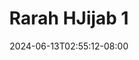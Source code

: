 --- 
title: "Rarah HJijab 1"
description: "nonton bokeh Rarah HJijab 1   full new"
date: 2024-06-13T02:55:12-08:00
file_code: "iegmy7hlvro8"
draft: false
cover: "vebq2acla522jsad.jpg"
tags: ["Rarah", "HJijab", "bokep-indo", "bokep-viral", "bokep-ig"]
length: 1767
fld_id: "1391199"
foldername: ".RARAHUKHTIHIJAB35Video"
categories: [".RARAHUKHTIHIJAB35Video"]
views: 96
---